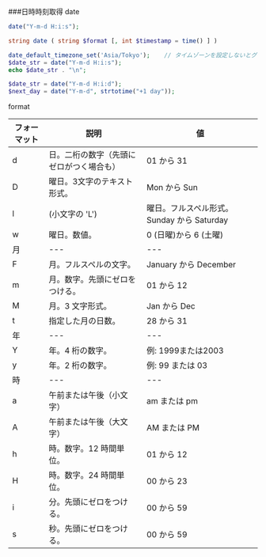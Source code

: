 ###日時時刻取得 date

```php
date("Y-m-d H:i:s");

string date ( string $format [, int $timestamp = time() ] )

date_default_timezone_set('Asia/Tokyo');    // タイムゾーンを設定しないとグリニッジ標準時間になる
$date_str = date("Y-m-d H:i:s");
echo $date_str . "\n";

$date_str = date("Y-m-d H:i:d");
$next_day = date("Y-m-d", strtotime("+1 day"));

```

format

|フォーマット|説明|値|
|---|---|---|
|d | 日。二桁の数字（先頭にゼロがつく場合も） | 01 から 31
|D | 曜日。3文字のテキスト形式。 | Mon から Sun
|l | (小文字の 'L') | 曜日。フルスペル形式。 Sunday から Saturday
|w | 曜日。数値。 | 0 (日曜)から 6 (土曜)
|月 | --- |  ---
|F | 月。フルスペルの文字。 |  January から December
|m | 月。数字。先頭にゼロをつける。 |  01 から 12
|M | 月。3 文字形式。 |  Jan から Dec
|t | 指定した月の日数。 |  28 から 31
|年 | --- |  ---
|Y | 年。4 桁の数字。 |  例: 1999または2003
|y | 年。2 桁の数字。 |  例: 99 または 03
|時 | --- |  ---
|a | 午前または午後（小文字） | am または pm
|A | 午前または午後（大文字） | AM または PM
|h | 時。数字。12 時間単位。  | 01 から 12
|H | 時。数字。24 時間単位。  | 00 から 23
|i | 分。先頭にゼロをつける。 | 00 から 59
|s | 秒。先頭にゼロをつける。 | 00 から 59
